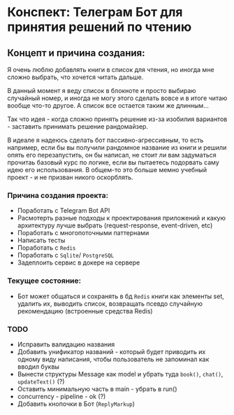 # Конспект: Телеграм Бот для принятия решений по чтению

## Концепт и причина создания: 
Я очень люблю добавлять книги в список для чтения, но иногда мне сложно выбрать, что хочется читать дальше.

В данный момент я веду список в блокноте и просто выбираю случайный номер, и иногда не могу этого сделать вовсе и в итоге читаю вообще что-то другое.
А список все остается таким же длинным...

Так что идея - когда сложно принять решение из-за изобилия вариантов - заставить принимать решение рандомайзер.

В идеале я надеюсь сделать бот пассивно-агрессивным, то есть например, если бы вы получили рандомное название из книги и решили опять его перезапустить,
он бы написал, не стоит ли вам задуматься прочитаь базовый курс по логике, если вы пытаетесь подорвать саму идею его использования. 
В общем-то это больше мемно учебный проект - и не призван никого оскорблять. 

### Причина создания проекта:
* Поработать с Telegram Bot API
* Расмотерть разные подходы к проектирования приложений и какую архитектуру лучше выбрать (request-response, event-driven, etc)
* Поработать с многопоточными паттернами
* Написать тесты
* Поработать с `Redis`
* Поработать с `Sqlite`/ `PostgreSQL`
* Задеплоить сервис в докере на сервере 

### Текущее состояние:
* Бот может общаться и сохранять в бд `Redis` книги как элементы set, удалить их, выводить список, возвращать псевдо случайную рекомендацию 
(встроенные средства Redis)

### TODO
* Исправить валидацию названия
* Добавить унификатор названий - который будет приводить их одному виду написания, чтобы пользователь не запоминал как вводил буквы
* Вынести структуры Message как model и убрать туда `book()`, `chat()`, `updateText()` (?)
* Оставить минимальную часть в main - убрать в run()
* concurrency - pipeline - ok (?)
* Добавить кнопочки в Бот (`ReplyMarkup`)
